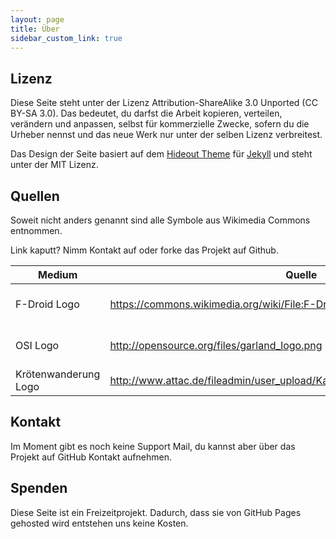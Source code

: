 ```yaml
---
layout: page
title: Über
sidebar_custom_link: true
---
```


## Lizenz

Diese Seite steht unter der Lizenz Attribution-ShareAlike 3.0 Unported (CC BY-SA 3.0). Das bedeutet, du darfst die Arbeit kopieren, verteilen, verändern und anpassen, selbst für kommerzielle Zwecke, sofern du die Urheber nennst und das neue Werk nur unter der selben Lizenz verbreitest.

Das Design der Seite basiert auf dem [Hideout Theme](https://github.com/fongandrew/hydeout) für [Jekyll](https://jekyllrb.com/) und steht unter der MIT Lizenz.

## Quellen

Soweit nicht anders genannt sind alle Symbole aus Wikimedia Commons entnommen.

Link kaputt? Nimm Kontakt auf oder forke das Projekt auf Github.

Medium |	Quelle |	Lizenz
---|---|---
F-Droid Logo |	https://commons.wikimedia.org/wiki/File:F-Droid_Logo_2.svg |	CC-SA 3.0 unported
OSI Logo |	http://opensource.org/files/garland_logo.png |	CC-BY 2.5 Generic
Krötenwanderung Logo |	http://www.attac.de/fileadmin/user_upload/Kampagnen/mym/gfx/Eurokroete.svg |	unbekannt

## Kontakt

Im Moment gibt es noch keine Support Mail, du kannst aber über das Projekt auf GitHub Kontakt aufnehmen.

## Spenden

Diese Seite ist ein Freizeitprojekt. Dadurch, dass sie von GitHub Pages gehosted wird entstehen uns keine Kosten.
